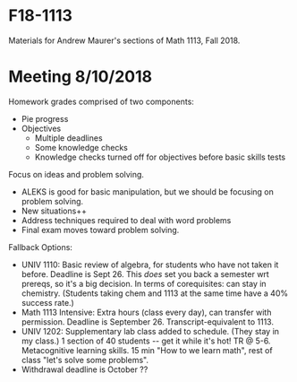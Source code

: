 # F18-1113
Materials for Andrew Maurer's sections of Math 1113, Fall 2018.

# Meeting 8/10/2018

Homework grades comprised of two components:
  - Pie progress
  - Objectives
    - Multiple deadlines
    - Some knowledge checks
    - Knowledge checks turned off for objectives before basic skills tests

Focus on ideas and problem solving.
  - ALEKS is good for basic manipulation, but we should be focusing on problem solving.
  - New situations++
  - Address techniques required to deal with word problems
  - Final exam moves toward problem solving.

Fallback Options:
  - UNIV 1110: Basic review of algebra, for students who have not taken it before. Deadline is Sept 26. This *does* set you back a semester wrt prereqs, so it's a big decision. In terms of corequisites: can stay in chemistry. (Students taking chem and 1113 at the same time have a 40% success rate.)
  - Math 1113 Intensive: Extra hours (class every day), can transfer with permission. Deadline is September 26. Transcript-equivalent to 1113.
  - UNIV 1202: Supplementary lab class added to schedule. (They stay in my class.) 1 section of 40 students -- get it while it's hot! TR @ 5-6. Metacognitive learning skills. 15 min "How to we learn math", rest of class "let's solve some problems".
  - Withdrawal deadline is October ??
